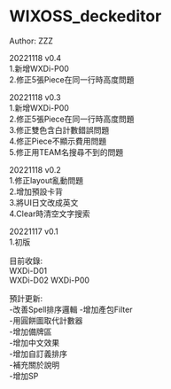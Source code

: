 # WIXOSS_deckeditor  
   
Author: ZZZ 

20221118 v0.4  
1.新增WXDi-P00  
2.修正5張Piece在同一行時高度問題   
  
20221118 v0.3  
1.新增WXDi-P00  
2.修正5張Piece在同一行時高度問題  
3.修正雙色含白計數錯誤問題  
4.修正Piece不顯示費用問題  
5.修正用TEAM名搜尋不到的問題  
  
20221118 v0.2  
1.修正layout亂動問題  
2.增加預設卡背  
3.將UI日文改成英文  
4.Clear時清空文字搜索  
  
20221117 v0.1  
1.初版  
  
目前收錄:  
WXDi-D01  
WXDi-D02 
WXDi-P00   
  
預計更新:  
-改善Spell排序邏輯
-增加產包Filter  
-用圓餅圖取代計數器  
-增加備牌區  
-增加中文效果  
-增加自訂義排序  
-補充關於說明  
-增加SP  
